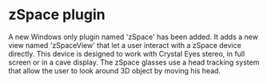 # zSpace plugin

A new Windows only plugin named 'zSpace' has been added. It adds
a new view named 'zSpaceView' that let a user interact with a zSpace
device directly. This device is designed to work with Crystal Eyes
stereo, in full screen or in a cave display. The zSpace glasses
use a head tracking system that allow the user to look around 3D
object by moving his head.
